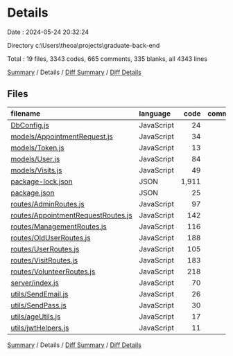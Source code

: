 # Details

Date : 2024-05-24 20:32:24

Directory c:\\Users\\theoa\\projects\\graduate-back-end

Total : 19 files,  3343 codes, 665 comments, 335 blanks, all 4343 lines

[Summary](results.md) / Details / [Diff Summary](diff.md) / [Diff Details](diff-details.md)

## Files
| filename | language | code | comment | blank | total |
| :--- | :--- | ---: | ---: | ---: | ---: |
| [DbConfig.js](/DbConfig.js) | JavaScript | 24 | 0 | 7 | 31 |
| [models/AppointmentRequest.js](/models/AppointmentRequest.js) | JavaScript | 34 | 1 | 3 | 38 |
| [models/Token.js](/models/Token.js) | JavaScript | 13 | 0 | 2 | 15 |
| [models/User.js](/models/User.js) | JavaScript | 84 | 13 | 11 | 108 |
| [models/Visits.js](/models/Visits.js) | JavaScript | 49 | 1 | 6 | 56 |
| [package-lock.json](/package-lock.json) | JSON | 1,911 | 0 | 1 | 1,912 |
| [package.json](/package.json) | JSON | 25 | 0 | 1 | 26 |
| [routes/AdminRoutes.js](/routes/AdminRoutes.js) | JavaScript | 97 | 25 | 16 | 138 |
| [routes/AppointmentRequestRoutes.js](/routes/AppointmentRequestRoutes.js) | JavaScript | 142 | 46 | 30 | 218 |
| [routes/ManagementRoutes.js](/routes/ManagementRoutes.js) | JavaScript | 116 | 33 | 24 | 173 |
| [routes/OldUserRoutes.js](/routes/OldUserRoutes.js) | JavaScript | 188 | 43 | 32 | 263 |
| [routes/UserRoutes.js](/routes/UserRoutes.js) | JavaScript | 105 | 385 | 76 | 566 |
| [routes/VisitRoutes.js](/routes/VisitRoutes.js) | JavaScript | 183 | 34 | 50 | 267 |
| [routes/VolunteerRoutes.js](/routes/VolunteerRoutes.js) | JavaScript | 218 | 77 | 45 | 340 |
| [server/index.js](/server/index.js) | JavaScript | 70 | 4 | 22 | 96 |
| [utils/SendEmail.js](/utils/SendEmail.js) | JavaScript | 26 | 0 | 2 | 28 |
| [utils/SendPass.js](/utils/SendPass.js) | JavaScript | 30 | 0 | 4 | 34 |
| [utils/ageUtils.js](/utils/ageUtils.js) | JavaScript | 17 | 3 | 2 | 22 |
| [utils/jwtHelpers.js](/utils/jwtHelpers.js) | JavaScript | 11 | 0 | 1 | 12 |

[Summary](results.md) / Details / [Diff Summary](diff.md) / [Diff Details](diff-details.md)